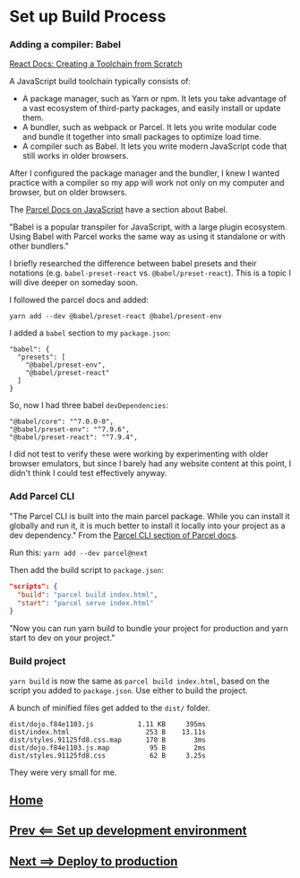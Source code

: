 # Set up Build Process

### Adding a compiler: Babel

[React Docs: Creating a Toolchain from Scratch](https://reactjs.org/docs/create-a-new-react-app.html#create-react-app
)

A JavaScript build toolchain typically consists of:
- A package manager, such as Yarn or npm. It lets you take advantage of a vast ecosystem of third-party packages, and easily install or update them.
- A bundler, such as webpack or Parcel. It lets you write modular code and bundle it together into small packages to optimize load time.
- A compiler such as Babel. It lets you write modern JavaScript code that still works in older browsers.

After I configured the package manager and the bundler, I knew I wanted practice with a compiler so my app will work not only on my computer and browser, but on older browsers.

The [Parcel Docs on JavaScript](https://parceljs.org/javascript.html
) have a section about Babel.

"Babel is a popular transpiler for JavaScript, with a large plugin ecosystem. Using Babel with Parcel works the same way as using it standalone or with other bundlers."

I briefly researched the difference between babel presets and their notations (e.g. `babel-preset-react` vs. `@babel/preset-react`). This is a topic I will dive deeper on someday soon.

I followed the parcel docs and added:

`yarn add --dev @babel/preset-react @babel/present-env`

I added a `babel` section to my `package.json`:
```
"babel": {
  "presets": [
    "@babel/preset-env",
    "@babel/preset-react"
  ]
}
```
So, now I had three babel `devDependencies`:
```
"@babel/core": "^7.0.0-0",
"@babel/preset-env": "^7.9.6",
"@babel/preset-react": "^7.9.4",
```

I did not test to verify these were working by experimenting with older browser emulators, but since I barely had any website content at this point, I didn't think I could test effectively anyway.


### Add Parcel CLI

"The Parcel CLI is built into the main parcel package. While you can install it globally and run it, it is much better to install it locally into your project as a dev dependency." From the [Parcel CLI section of Parcel docs](https://github.com/parcel-bundler/parcel).

Run this: `yarn add --dev parcel@next`

Then add the build script to `package.json`:
```json
"scripts": {
  "build": "parcel build index.html",
  "start": "parcel serve index.html"
}
```

"Now you can run yarn build to bundle your project for production and yarn start to dev on your project."

### Build project

`yarn build` is now the same as `parcel build index.html`, based on the script you added to `package.json`. Use either to build the project.

A bunch of minified files get added to the `dist/` folder.

```
dist/dojo.f84e1103.js           1.11 KB     395ms
dist/index.html                   253 B    13.11s
dist/styles.91125fd8.css.map      170 B       3ms
dist/dojo.f84e1103.js.map          95 B       2ms
dist/styles.91125fd8.css           62 B     3.25s
```

They were very small for me.


## [Home](./../README.md)
## [Prev <== Set up development environment](./dev.md)
## [Next ==> Deploy to production](./deploy.md)
